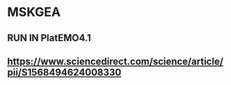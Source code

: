 # MSKGEA
## RUN IN PlatEMO4.1
## https://www.sciencedirect.com/science/article/pii/S1568494624008330
